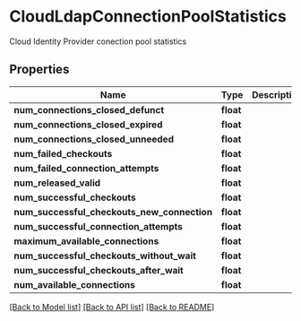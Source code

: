 # CloudLdapConnectionPoolStatistics

Cloud Identity Provider conection pool statistics
## Properties
Name | Type | Description | Notes
------------ | ------------- | ------------- | -------------
**num_connections_closed_defunct** | **float** |  | [optional] 
**num_connections_closed_expired** | **float** |  | [optional] 
**num_connections_closed_unneeded** | **float** |  | [optional] 
**num_failed_checkouts** | **float** |  | [optional] 
**num_failed_connection_attempts** | **float** |  | [optional] 
**num_released_valid** | **float** |  | [optional] 
**num_successful_checkouts** | **float** |  | [optional] 
**num_successful_checkouts_new_connection** | **float** |  | [optional] 
**num_successful_connection_attempts** | **float** |  | [optional] 
**maximum_available_connections** | **float** |  | [optional] 
**num_successful_checkouts_without_wait** | **float** |  | [optional] 
**num_successful_checkouts_after_wait** | **float** |  | [optional] 
**num_available_connections** | **float** |  | [optional] 

[[Back to Model list]](../README.md#documentation-for-models) [[Back to API list]](../README.md#documentation-for-api-endpoints) [[Back to README]](../README.md)


